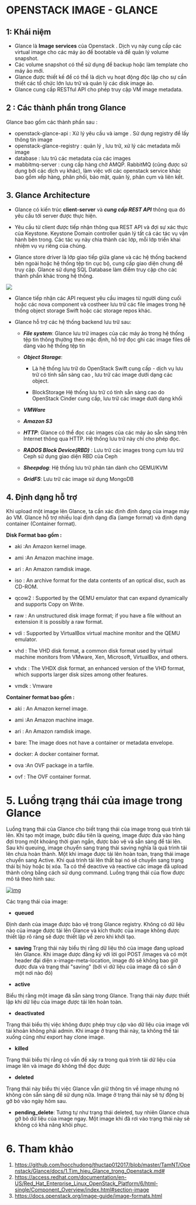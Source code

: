 

# OPENSTACK IMAGE - GLANCE

## 1: Khái niệm

-   Glance là  **Image services**  của Openstack . Dịch vụ này cung cấp các virtual image cho các máy ảo để bootable và để quản lý volume snapshot. 
- Các volume snapshot có thể sử dụng để backup hoặc làm template cho máy ảo mới.  
- Glance được thiết kế để có thể là dịch vụ hoạt động độc lập cho sự cần thiết các tổ chức lớn lưu trữ và quản lý các disk image ảo.
- Glance cung cấp RESTful API cho phép truy cập  VM image metadata.

## 2 : Các thành phần trong Glance

Glance bao gồm các thành phần sau : 
- openstack-glance-api : Xử lý yêu cầu và iamge . Sử dụng registry để lấy thông tin image
- openstack-glance-registry : quản lý , lưu trữ, xử lý các metadata mỗi image
- database : lưu trũ các metadata của các images
- mabbitmq-server : cung cấp hàng chờ AMQP. RabbitMQ (cũng được sử dụng bởi các dịch vụ khác), làm việc với các openstack service khác bao gồm xếp hàng, phân phối, bảo mật, quản lý, phân cụm và liên kết.


## 3. Glance Architecture

-   Glance có kiến trúc  **client-server**  và  _**cung cấp REST API**_  thông qua đó yêu cầu tới server được thực hiện.
    
-   Yêu cầu từ client được tiếp nhận thông qua REST API và đợi sự xác thực của Keystone. Keystone Domain controller quản lý tất cả các tác vụ vận hành bên trong. Các tác vụ này chia thành các lớp, mỗi lớp triển khai nhiệm vụ vụ riêng của chúng.
    
-   Glance store driver là lớp giao tiếp giữa glane và các hệ thống backend bên ngoài hoặc hệ thống tệp tin cục bộ, cung cấp giao diện chung để truy cập. Glance sử dụng SQL Database làm điểm truy cập cho các thành phần khác trong hệ thống.

![](https://github.com/hocchudong/thuctap012017/raw/master/TamNT/Openstack/Glance/images/1.3.png)

-   Glance tiếp nhận các API request yêu cầu images từ người dùng cuối hoặc các nova component và costheer lưu trữ các file images trong hệ thống object storage Swift hoặc các storage repos khác.
    
-   Glance hỗ trợ các hệ thống backend lưu trữ sau:
    
    -   _**File system**_: Glance lưu trữ images của các máy ảo trong hệ thống tệp tin thông thường theo mặc định, hỗ trợ đọc ghi các image files dễ dàng vào hệ thống tệp tin
        
    -   _**Object Storage**_:
        
        -   Là hệ thống lưu trữ do OpenStack Swift cung cấp - dịch vụ lưu trữ có tính sẵn sàng cao , lưu trữ các image dưới dạng các object.
            
        -   BlockStorage Hệ thống lưu trữ có tính sẵn sàng cao do OpenStack Cinder cung cấp, lưu trữ các image dưới dạng khối
            
    -   _**VMWare**_
        
    -   _**Amazon S3**_
        
    -   _**HTTP**_: Glance có thể đọc các images của các máy ảo sẵn sàng trên Internet thông qua HTTP. Hệ thống lưu trữ này chỉ cho phép đọc.
        
    -   _**RADOS Block Device(RBD)**_  : Lưu trữ các images trong cụm lưu trữ Ceph sử dụng giao diện RBD của Ceph
        
    -   _**Sheepdog**_: Hệ thống lưu trữ phân tán dành cho QEMU/KVM
        
    -   _**GridFS**_: Lưu trữ các image sử dụng MongoDB

## 4. Định dạng hỗ trợ

Khi upload một image lên Glance, ta cần xác định định dạng của image máy ảo VM. Glance hỗ trợ nhiều loại định dạng đĩa (iamge format) và định dạng container (Container format). 

**Disk Format bao gồm :**
- aki :An Amazon kernel image.

- ami :An Amazon machine image.

- ari : An Amazon ramdisk image.

- iso : An archive format for the data contents of an optical disc, such as CD-ROM.

- qcow2 : Supported by the QEMU emulator that can expand dynamically and supports Copy on Write.

- raw : An unstructured disk image format; if you have a file without an extension it is possibly a raw format.

- vdi : Supported by VirtualBox virtual machine monitor and the QEMU emulator.

- vhd : The VHD disk format, a common disk format used by virtual machine monitors from VMware, Xen, Microsoft, VirtualBox, and others.

- vhdx : The VHDX disk format, an enhanced version of the VHD format, which supports larger disk sizes among other features.

- vmdk : Vmware
 
**Container format bao gồm :**

- aki : An Amazon kernel image.

- ami :An Amazon machine image.

- ari : An Amazon ramdisk image.

- bare: The image does not have a container or metadata envelope.

- docker: A docker container format.

- ova :An OVF package in a tarfile.

- ovf : The OVF container format.

# 5. Luồng trạng thái của image trong Glance

Luồng trạng thái của Glance cho biết trạng thái của image trong quá trình tải lên. Khi tạo một image, bước đầu tiên là queing, image được đưa vào hàng đợi trong một khoảng thời gian ngắn, được bảo vệ và sẵn sàng để tải lên. Sau khi queuing, image chuyển sang trạng thái saving nghĩa là quá trình tải lên chưa hoàn thành. Một khi image được tải lên hoàn toàn, trạng thái image chuyển sang Active. Khi quá trình tải lên thất bại nó sẽ chuyển sang trạng thái bị hủy hoặc bị xóa. Ta có thể deactive và reactive các image đã upload thành công bằng cách sử dụng command. Luồng trạng thái của flow được mô tả theo hình sau:

[![img](https://github.com/hocchudong/thuctap012017/raw/master/TamNT/Openstack/Glance/images/1.6.png)](https://github.com/hocchudong/thuctap012017/blob/master/TamNT/Openstack/Glance/images/1.6.png)

Các trạng thái của image:

-  **queued**

Định danh của image được bảo vệ trong Glance registry. Không có dữ liệu nào của image được tải lên Glance và kích thước của image không được thiết lập rõ ràng sẽ được thiết lập về zero khi khởi tạo.

-  **saving**  Trạng thái này biểu thị rằng dữ liệu thô của image đang upload lên Glance. Khi image được đăng ký với lời gọi POST /images và có một header đại diện x-image-meta-location, image đó sẽ không bao giờ được đưa và trạng thái "saving" (bởi vì dữ liệu của image đã có sẵn ở một nơi nào đó)

-  **active**

Biểu thị rằng một image đã sẵn sàng trong Glance. Trạng thái này được thiết lập khi dữ liệu của image được tải lên hoàn toàn.

-  **deactivated**

Trạng thái biểu thị việc không được phép truy cập vào dữ liệu của image với tài khoản không phải admin. Khi image ở trạng thái này, ta không thể tải xuống cũng như export hay clone image.

-  **killed**

Trạng thái biểu thị rằng có vấn đề xảy ra trong quá trình tải dữ liệu của image lên và image đó không thể đọc được

-  **deleted**

Trạng thái này biểu thị việc Glance vẫn giữ thông tin về image nhưng nó không còn sẵn sàng để sử dụng nữa. Image ở trạng thái này sẽ tự động bị gỡ bỏ vào ngày hôm sau.

-  **pending_delete**: Tương tự như trạng thái deleted, tuy nhiên Glance chưa gỡ bỏ dữ liệu của image ngay. Một image khi đã rơi vào trạng thái này sẽ không có khả năng khôi phục.

# 6. Tham khảo
1. https://github.com/hocchudong/thuctap012017/blob/master/TamNT/Openstack/Glance/docs/1.Tim_hieu_Glance_trong_Openstack.md#
2. https://access.redhat.com/documentation/en-US/Red_Hat_Enterprise_Linux_OpenStack_Platform/6/html-single/Component_Overview/index.html#section-image
3. https://docs.openstack.org/image-guide/image-formats.html

